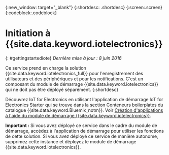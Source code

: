 {:new_window: target="_blank"}
{:shortdesc: .shortdesc}
{:screen:.screen}
{:codeblock:.codeblock}


# Initiation à {{site.data.keyword.iotelectronics}}
{: #gettingstartediote}
*Dernière mise à jour : 8 juin 2016*

Ce service prend en charge la solution {{site.data.keyword.iotelectronics_full}} pour l'enregistrement des utilisateurs et des périphériques et pour les notifications. C'est un composant du module de démarrage {{site.data.keyword.iotelectronics}} qui ne doit pas être déployé séparément.
{:shortdesc}

Découvrez IoT for Electronics en utilisant l'application de démarrage IoT for Electronics Starter qui se trouve dans la section Conteneurs boilerplates du catalogue {{site.data.keyword.Bluemix_notm}}. Voir [Création d'applications à l'aide du module de démarrage {{site.data.keyword.iotelectronics}}](../../starters/IoTElectronics/index.html).

**Important :** Si vous avez déployé ce service dans le cadre du module de démarrage, accédez à l'application de démarrage pour utiliser les fonctions de cette solution. Si vous avez déployé ce service de manière autonome, supprimez cette instance et déployez le module de démarrage {{site.data.keyword.iotelectronics}}.
